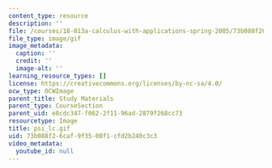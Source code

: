 ```yaml
---
content_type: resource
description: ''
file: /courses/18-013a-calculus-with-applications-spring-2005/73b088f26caf9f3500f1cfd2b240c3c3_psi_lc.gif
file_type: image/gif
image_metadata:
  caption: ''
  credit: ''
  image-alt: ''
learning_resource_types: []
license: https://creativecommons.org/licenses/by-nc-sa/4.0/
ocw_type: OCWImage
parent_title: Study Materials
parent_type: CourseSection
parent_uid: e8cdc347-f062-2f11-96ad-2879f268cc73
resourcetype: Image
title: psi_lc.gif
uid: 73b088f2-6caf-9f35-00f1-cfd2b240c3c3
video_metadata:
  youtube_id: null
---
```

